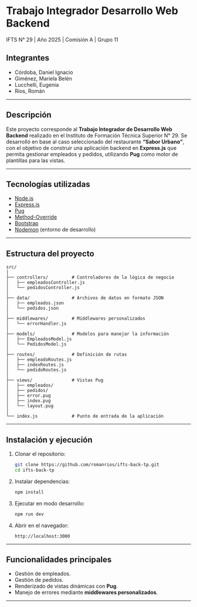 # Trabajo Integrador Desarrollo Web Backend

IFTS N° 29 | Año 2025 | Comisión A | Grupo 11

## Integrantes

* Córdoba, Daniel Ignacio
* Giménez, Mariela Belén
* Lucchelli, Eugenia
* Ríos, Román

---

## Descripción

Este proyecto corresponde al **Trabajo Integrador de Desarrollo Web Backend** realizado en el Instituto de Formación Técnica Superior N° 29.
Se desarrolló en base al caso seleccionado del restaurante **“Sabor Urbano”**, con el objetivo de construir una aplicación backend en **Express.js** que permita gestionar empleados y pedidos, utilizando **Pug** como motor de plantillas para las vistas.

---

## Tecnologías utilizadas

* [Node.js](https://nodejs.org/)
* [Express.js](https://expressjs.com/)
* [Pug](https://pugjs.org/)
* [Method-Override](https://www.npmjs.com/package/method-override)
* [Bootstrap](https://getbootstrap.com/)
* [Nodemon](https://nodemon.io/) (entorno de desarrollo)

---

## Estructura del proyecto

```
src/
│
├── controllers/         # Controladores de la lógica de negocio
│   ├── empleadosController.js
│   └── pedidosController.js
│
├── data/                # Archivos de datos en formato JSON
│   ├── empleados.json
│   └── pedidos.json
│
├── middlewares/         # Middlewares personalizados
│   └── errorHandler.js
│
├── models/              # Modelos para manejar la información
│   ├── EmpleadosModel.js
│   └── PedidosModel.js
│
├── routes/              # Definición de rutas
│   ├── empleadoRoutes.js
│   ├── indexRoutes.js
│   └── pedidoRoutes.js
│
├── views/               # Vistas Pug
│   ├── empleados/
│   ├── pedidos/
│   ├── error.pug
│   ├── index.pug
│   └── layout.pug
│
└── index.js             # Punto de entrada de la aplicación
```

---

## Instalación y ejecución

1. Clonar el repositorio:

   ```bash
   git clone https://github.com/romanrios/ifts-back-tp.git
   cd ifts-back-tp
   ```

2. Instalar dependencias:

   ```bash
   npm install
   ```

3. Ejecutar en modo desarrollo:

   ```bash
   npm run dev
   ```

4. Abrir en el navegador:

   ```
   http://localhost:3000
   ```

---


## Funcionalidades principales

* Gestión de empleados.
* Gestión de pedidos.
* Renderizado de vistas dinámicas con **Pug**.
* Manejo de errores mediante **middlewares personalizados**.

---

